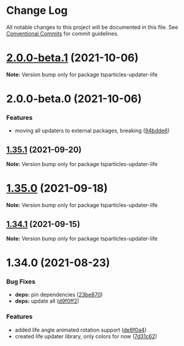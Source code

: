 # Change Log

All notable changes to this project will be documented in this file.
See [Conventional Commits](https://conventionalcommits.org) for commit guidelines.

# [2.0.0-beta.1](https://github.com/matteobruni/tsparticles/compare/tsparticles-updater-life@2.0.0-beta.0...tsparticles-updater-life@2.0.0-beta.1) (2021-10-06)

**Note:** Version bump only for package tsparticles-updater-life





# 2.0.0-beta.0 (2021-10-06)


### Features

* moving all updaters to external packages, breaking ([94bdde6](https://github.com/matteobruni/tsparticles/commit/94bdde67d0b546c22b7841ff8e969d15ddef3430))





## [1.35.1](https://github.com/matteobruni/tsparticles/compare/tsparticles-updater-life@1.35.0...tsparticles-updater-life@1.35.1) (2021-09-20)

**Note:** Version bump only for package tsparticles-updater-life





# [1.35.0](https://github.com/matteobruni/tsparticles/compare/tsparticles-updater-life@1.34.1...tsparticles-updater-life@1.35.0) (2021-09-18)

**Note:** Version bump only for package tsparticles-updater-life





## [1.34.1](https://github.com/matteobruni/tsparticles/compare/tsparticles-updater-life@1.34.0...tsparticles-updater-life@1.34.1) (2021-09-15)

**Note:** Version bump only for package tsparticles-updater-life





# 1.34.0 (2021-08-23)


### Bug Fixes

* **deps:** pin dependencies ([23be870](https://github.com/matteobruni/tsparticles/commit/23be8708d698e1e37a18f2ed292cbccffb0f1e47))
* **deps:** update all ([d9f0ff2](https://github.com/matteobruni/tsparticles/commit/d9f0ff2f8c4ac269aaad5077492746e3da8fb422))


### Features

* added life angle animated rotation support ([de8f0a4](https://github.com/matteobruni/tsparticles/commit/de8f0a46436601aeb580651b1f87741fd9fc3c79))
* created life updater library, only colors for now ([7d31c62](https://github.com/matteobruni/tsparticles/commit/7d31c62ecb8f023234514b5ef46f0de55f75c283))
